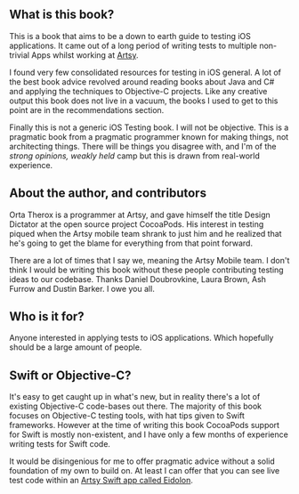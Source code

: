 ## What is this book?

This is a book that aims to be a down to earth guide to testing iOS applications. It came out of a long period of writing tests to multiple non-trivial Apps whilst working at [Artsy](http://artsy.net).

I found very few consolidated resources for testing in iOS general. A lot of the best book advice revolved around reading books about Java and C# and applying the techniques to Objective-C projects. Like any creative output this book does not live in a vacuum, the books I used to get to this point are in the recommendations section.

Finally this is not a generic iOS Testing book. I will not be objective. This is a pragmatic book from a pragmatic programmer known for making things, not architecting things. There will be things you disagree with, and I'm of the _strong opinions, weakly held_ camp but this is drawn from real-world experience.

## About the author, and contributors

Orta Therox is a programmer at Artsy, and gave himself the title Design Dictator at the open source project CocoaPods. His interest in testing piqued when the Artsy mobile team shrank to just him and he realized that he's going to get the blame for everything from that point forward.

There are a lot of times that I say we, meaning the Artsy Mobile team. I don't think I would be writing this book without these people contributing testing ideas to our codebase. Thanks Daniel Doubrovkine, Laura Brown, Ash Furrow and Dustin Barker. I owe you all.

## Who is it for?

Anyone interested in applying tests to iOS applications. Which hopefully should be a large amount of people.


## Swift or Objective-C?

It's easy to get caught up in what's new, but in reality there's a lot of existing Objective-C code-bases out there. The majority of this book focuses on Objective-C testing tools, with hat tips given to Swift frameworks. However at the time of writing this book CocoaPods support for Swift is mostly non-existent, and I have only a few months of experience writing tests for Swift code.

It would be disingenious for me to offer pragmatic advice without a solid foundation of my own to build on. At least I can offer that you can see live test code within an [Artsy Swift app called Eidolon](https://github.com/artsy/eidolon).
